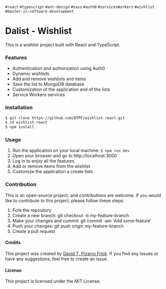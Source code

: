 `#react` `#typescript` `#ant-design` `#sass` `#auth0` `#servicesWorkers` `#wishlist` `#master-in-software-development`

# Dalist - Wishlist
This is a wishlist project built with React and TypeScript.

### Features
 - Authentication and authorization using Auth0
 - Dynamic wishlists
 - Add and remove wishlists and items
 - Save the list to MongoDB database
 - Customization of the application and of the lists
 - Service Workers services

### Installation
```bash
$ git clone https://github.com/DTPF/wishlist-react.git
$ cd wishlist-react
$ npm install
```

### Usage
 1. Run the application on your local machine: `$ npm run dev`
 2. Open your browser and go to http://localhost:3000
 3. Log in to enjoy all the features.
 4. Add or remove items from the wishlist
 5. Customize the application a create lists

### Contribution
This is an open-source project, and contributions are welcome. If you would like to contribute to this project, please follow these steps:

 1. Fork the repository
 2. Create a new branch: git checkout -b my-feature-branch
 3. Make your changes and commit: git commit -am 'Add some feature'
 4. Push your changes: git push origin my-feature-branch
 5. Create a pull request

#### Credits
This project was created by [David T. Pizarro Frick]. If you find any issues or have any suggestions, feel free to create an issue.

#### License
This project is licensed under the MIT License.

[David T. Pizarro Frick]: <https://www.linkedin.com/in/david-tomas-pizarro-frick/>